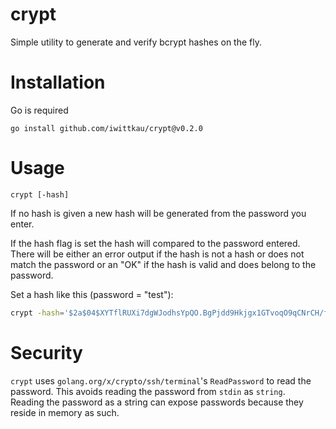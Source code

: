 crypt
===

Simple utility to generate and verify bcrypt hashes on the fly.

# Installation

Go is required

```
go install github.com/iwittkau/crypt@v0.2.0
```

# Usage

```
crypt [-hash]
```

If no hash is given a new hash will be generated from the password you enter.

If the hash flag is set the hash will compared to the password entered. There will be either an error output if the hash is not a hash or does not match the password or an "OK" if the hash is valid and does belong to the password.

Set a hash like this (password = "test"):

```bash
crypt -hash='$2a$04$XYTflRUXi7dgWJodhsYpQO.BgPjdd9Hkjgx1GTvoqO9qCNrCH/fi6'
```

# Security

`crypt` uses `golang.org/x/crypto/ssh/terminal`'s `ReadPassword` to read the password. This avoids reading the password from `stdin` as `string`.  
Reading the password as a string can expose passwords because they reside in memory as such.
